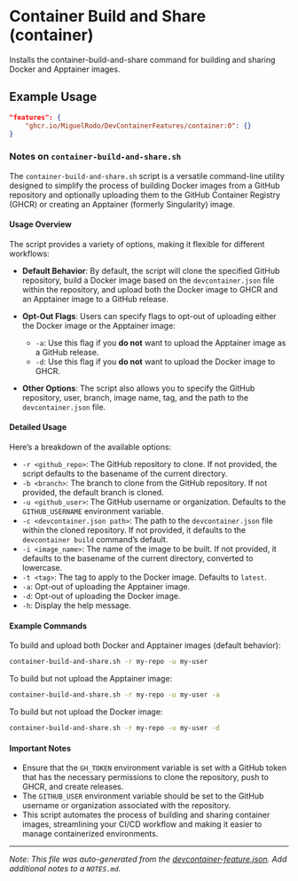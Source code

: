 
# Container Build and Share (container)

Installs the container-build-and-share command for building and sharing Docker and Apptainer images.

## Example Usage

```json
"features": {
    "ghcr.io/MiguelRodo/DevContainerFeatures/container:0": {}
}
```



### Notes on `container-build-and-share.sh`

The `container-build-and-share.sh` script is a versatile command-line utility designed to simplify the process of building Docker images from a GitHub repository and optionally uploading them to the GitHub Container Registry (GHCR) or creating an Apptainer (formerly Singularity) image. 

#### Usage Overview

The script provides a variety of options, making it flexible for different workflows:

- **Default Behavior**: By default, the script will clone the specified GitHub repository, build a Docker image based on the `devcontainer.json` file within the repository, and upload both the Docker image to GHCR and an Apptainer image to a GitHub release.

- **Opt-Out Flags**: Users can specify flags to opt-out of uploading either the Docker image or the Apptainer image:
  - `-a`: Use this flag if you **do not** want to upload the Apptainer image as a GitHub release.
  - `-d`: Use this flag if you **do not** want to upload the Docker image to GHCR.

- **Other Options**: The script also allows you to specify the GitHub repository, user, branch, image name, tag, and the path to the `devcontainer.json` file.

#### Detailed Usage

Here’s a breakdown of the available options:

- `-r <github_repo>`: The GitHub repository to clone. If not provided, the script defaults to the basename of the current directory.
- `-b <branch>`: The branch to clone from the GitHub repository. If not provided, the default branch is cloned.
- `-u <github_user>`: The GitHub username or organization. Defaults to the `GITHUB_USERNAME` environment variable.
- `-c <devcontainer.json path>`: The path to the `devcontainer.json` file within the cloned repository. If not provided, it defaults to the `devcontainer build` command’s default.
- `-i <image_name>`: The name of the image to be built. If not provided, it defaults to the basename of the current directory, converted to lowercase.
- `-t <tag>`: The tag to apply to the Docker image. Defaults to `latest`.
- `-a`: Opt-out of uploading the Apptainer image.
- `-d`: Opt-out of uploading the Docker image.
- `-h`: Display the help message.

#### Example Commands

To build and upload both Docker and Apptainer images (default behavior):

```bash
container-build-and-share.sh -r my-repo -u my-user
```

To build but not upload the Apptainer image:

```bash
container-build-and-share.sh -r my-repo -u my-user -a
```

To build but not upload the Docker image:

```bash
container-build-and-share.sh -r my-repo -u my-user -d
```

#### Important Notes

- Ensure that the `GH_TOKEN` environment variable is set with a GitHub token that has the necessary permissions to clone the repository, push to GHCR, and create releases.
- The `GITHUB_USER` environment variable should be set to the GitHub username or organization associated with the repository.
- This script automates the process of building and sharing container images, streamlining your CI/CD workflow and making it easier to manage containerized environments.



---

_Note: This file was auto-generated from the [devcontainer-feature.json](https://github.com/MiguelRodo/DevContainerFeatures/blob/main/src/container/devcontainer-feature.json).  Add additional notes to a `NOTES.md`._
